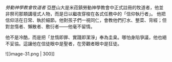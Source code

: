 *勞動神學教會牧道者*
亞歷山大是米菈鎮勞動神學教會中正式註冊的牧道者，他並非祭司那類講壇式人物，而是日以繼夜穿梭在各式任務中的「信仰執行者」。
他把信仰活在日常、執於細節。他對孩子們一視同仁，會教他們打水、整菜、背經；但對怠惰者、懶散者、敷衍者——他毫不留情。

他不是冷酷，而是把「怠惰即罪、實踐即潔淨」奉為圭臬。哪怕身陷爭議，他也絕不妥協。這讓他在信徒眼中是聖者，在旁觀者眼中是狂徒。

![[image-31.png | 300]]